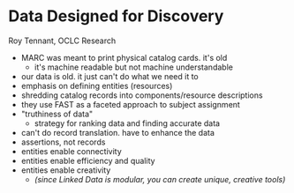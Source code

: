 Data Designed for Discovery
==========================

Roy Tennant, OCLC Research

- MARC was meant to print physical catalog cards. it's old
	- it's machine readable but not machine understandable
- our data is old. it just can't do what we need it to
- emphasis on defining entities (resources)
- shredding catalog records into components/resource descriptions
- they use FAST as a faceted approach to subject assignment
- "truthiness of data"
	- strategy for ranking data and finding accurate data
- can't do record translation. have to enhance the data
- assertions, not records
- entities enable connectivity
- entities enable efficiency and quality
- entities enable creativity
	- *(since Linked Data is modular, you can create unique, creative tools)*
